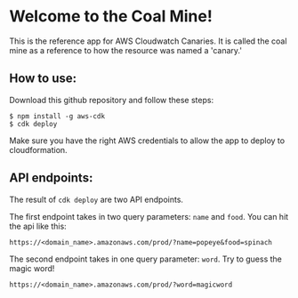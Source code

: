 # Welcome to the Coal Mine!

This is the reference app for AWS Cloudwatch Canaries. It is called the coal mine as a reference to how the resource was named a 'canary.'

## How to use:

Download this github repository and follow these steps:

```
$ npm install -g aws-cdk
$ cdk deploy
```

Make sure you have the right AWS credentials to allow the app to deploy to cloudformation.

## API endpoints:

The result of `cdk deploy` are two API endpoints. 

The first endpoint takes in two query parameters: `name` and `food`. You can hit the api like this:

```
https://<domain_name>.amazonaws.com/prod/?name=popeye&food=spinach
```

The second endpoint takes in one query parameter: `word`. Try to guess the magic word!

```
https://<domain_name>.amazonaws.com/prod/?word=magicword
```

